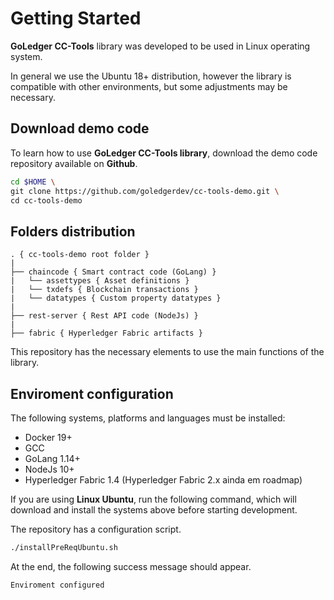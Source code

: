 # Getting Started

**GoLedger CC-Tools** library was developed to be used in Linux operating system.

In general we use the Ubuntu 18+ distribution, however the library is compatible with other environments, but some adjustments may be necessary.

## Download demo code

To learn how to use **GoLedger CC-Tools library**, download the demo code repository available on **Github**.

```sh
cd $HOME \
git clone https://github.com/goledgerdev/cc-tools-demo.git \
cd cc-tools-demo
```

## Folders distribution

```
. { cc-tools-demo root folder }
|
├── chaincode { Smart contract code (GoLang) }
|   └── assettypes { Asset definitions }
|   └── txdefs { Blockchain transactions }
|   └── datatypes { Custom property datatypes }
|
├── rest-server { Rest API code (NodeJs) }
|
├── fabric { Hyperledger Fabric artifacts }
```

This repository has the necessary elements to use the main functions of the library.

## Enviroment configuration

The following systems, platforms and languages ​​must be installed:

- Docker 19+
- GCC
- GoLang 1.14+
- NodeJs 10+
- Hyperledger Fabric 1.4 (Hyperledger Fabric 2.x ainda em roadmap)

If you are using **Linux Ubuntu**, run the following command, which will download and install the systems above before starting development.

The repository has a configuration script.

```sh
./installPreReqUbuntu.sh
```
At the end, the following success message should appear.

```sh
Enviroment configured
```